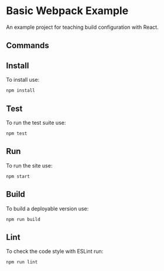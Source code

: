# Basic Webpack Example

An example project for teaching build configuration with React.

## Commands

## Install

To install use:

```shell
npm install
```

## Test

To run the test suite use:

```
npm test
```

## Run

To run the site use:

```shell
npm start
```

## Build

To build a deployable version use:

```shell
npm run build
```

## Lint

To check the code style with ESLint run:

```shell
npm run lint
```
